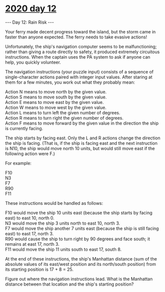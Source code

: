 # [2020 day 12](https://adventofcode.com/2020/day/12)

--- Day 12: Rain Risk ---

Your ferry made decent progress toward the island, but the storm came in faster than anyone expected. The ferry needs to take evasive actions!

Unfortunately, the ship's navigation computer seems to be malfunctioning; rather than giving a route directly to safety, it produced extremely circuitous instructions. When the captain uses the PA system to ask if anyone can help, you quickly volunteer.

The navigation instructions (your puzzle input) consists of a sequence of single-character actions paired with integer input values. After staring at them for a few minutes, you work out what they probably mean:

Action N means to move north by the given value.\
Action S means to move south by the given value.\
Action E means to move east by the given value.\
Action W means to move west by the given value.\
Action L means to turn left the given number of degrees.\
Action R means to turn right the given number of degrees.\
Action F means to move forward by the given value in the direction the ship is currently facing.

The ship starts by facing east. Only the L and R actions change the direction the ship is facing. (That is, if the ship is facing east and the next instruction is N10, the ship would move north 10 units, but would still move east if the following action were F.)

For example:

F10\
N3\
F7\
R90\
F11

These instructions would be handled as follows:

F10 would move the ship 10 units east (because the ship starts by facing east) to east 10, north 0.\
N3 would move the ship 3 units north to east 10, north 3.\
F7 would move the ship another 7 units east (because the ship is still facing east) to east 17, north 3.\
R90 would cause the ship to turn right by 90 degrees and face south; it remains at east 17, north 3.\
F11 would move the ship 11 units south to east 17, south 8.

At the end of these instructions, the ship's Manhattan distance (sum of the absolute values of its east/west position and its north/south position) from its starting position is 17 + 8 = 25.

Figure out where the navigation instructions lead. What is the Manhattan distance between that location and the ship's starting position?